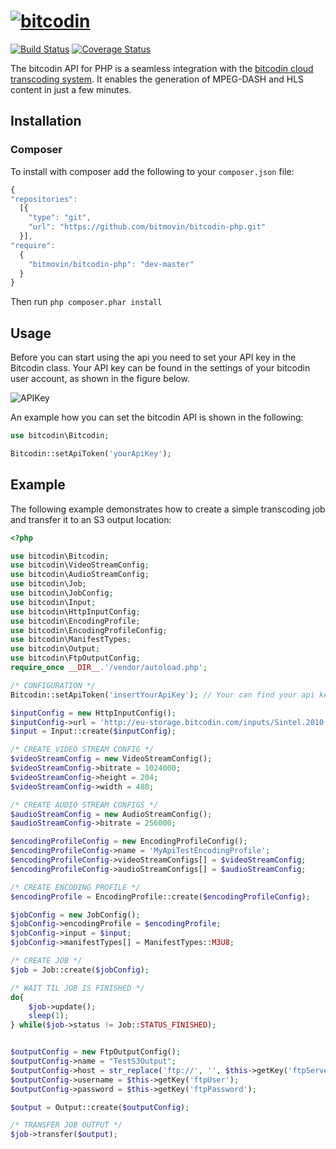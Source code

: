 # [![bitcodin](http://www.bitcodin.com/wp-content/uploads/2014/10/bitcodin-small.gif)](http://www.bitcodin.com)
[![Build Status](https://travis-ci.org/bitmovin/bitcodin-php.svg?branch=master)](https://travis-ci.org/bitmovin/bitcodin-php)
[![Coverage Status](https://coveralls.io/repos/bitmovin/bitcodin-php/badge.svg?branch=master)](https://coveralls.io/r/bitmovin/bitcodin-php?branch=master)

The bitcodin API for PHP is a seamless integration with the [bitcodin cloud transcoding system](http://www.bitcodin.com). It enables the generation of MPEG-DASH and HLS content in just a few minutes.

Installation 
------------

### Composer ###
 
  
To install with composer add the following to your `composer.json` file:  
```js
{
"repositories": 
  [{
    "type": "git",
    "url": "https://github.com/bitmovin/bitcodin-php.git"
  }],
"require": 
  {
    "bitmovin/bitcodin-php": "dev-master"
  }
}
```
Then run `php composer.phar install`

Usage
-----

Before you can start using the api you need to set your API key in the Bitcodin class. Your API key can be found in the settings of your bitcodin user account, as shown in the figure below.

![APIKey](http://www.bitcodin.com/wp-content/uploads/2015/06/api_key.png)

An example how you can set the bitcodin API is shown in the following:

```php
use bitcodin\Bitcodin;

Bitcodin::setApiToken('yourApiKey');
```

Example
-----
The following example demonstrates how to create a simple transcoding job and transfer it to an S3 output location:
```php
<?php

use bitcodin\Bitcodin;
use bitcodin\VideoStreamConfig;
use bitcodin\AudioStreamConfig;
use bitcodin\Job;
use bitcodin\JobConfig;
use bitcodin\Input;
use bitcodin\HttpInputConfig;
use bitcodin\EncodingProfile;
use bitcodin\EncodingProfileConfig;
use bitcodin\ManifestTypes;
use bitcodin\Output;
use bitcodin\FtpOutputConfig;
require_once __DIR__.'/vendor/autoload.php';

/* CONFIGURATION */
Bitcodin::setApiToken('insertYourApiKey'); // Your can find your api key in the settings menu. Your account (right corner) -> Settings -> API

$inputConfig = new HttpInputConfig();
$inputConfig->url = 'http://eu-storage.bitcodin.com/inputs/Sintel.2010.720p.mkv';
$input = Input::create($inputConfig);

/* CREATE VIDEO STREAM CONFIG */
$videoStreamConfig = new VideoStreamConfig();
$videoStreamConfig->bitrate = 1024000;
$videoStreamConfig->height = 204;
$videoStreamConfig->width = 480;

/* CREATE AUDIO STREAM CONFIGS */
$audioStreamConfig = new AudioStreamConfig();
$audioStreamConfig->bitrate = 256000;

$encodingProfileConfig = new EncodingProfileConfig();
$encodingProfileConfig->name = 'MyApiTestEncodingProfile';
$encodingProfileConfig->videoStreamConfigs[] = $videoStreamConfig;
$encodingProfileConfig->audioStreamConfigs[] = $audioStreamConfig;

/* CREATE ENCODING PROFILE */
$encodingProfile = EncodingProfile::create($encodingProfileConfig);

$jobConfig = new JobConfig();
$jobConfig->encodingProfile = $encodingProfile;
$jobConfig->input = $input;
$jobConfig->manifestTypes[] = ManifestTypes::M3U8;

/* CREATE JOB */
$job = Job::create($jobConfig);

/* WAIT TIL JOB IS FINISHED */
do{
    $job->update();
    sleep(1);
} while($job->status != Job::STATUS_FINISHED);


$outputConfig = new FtpOutputConfig();
$outputConfig->name = "TestS3Output";
$outputConfig->host = str_replace('ftp://', '', $this->getKey('ftpServer'));
$outputConfig->username = $this->getKey('ftpUser');
$outputConfig->password = $this->getKey('ftpPassword');

$output = Output::create($outputConfig);

/* TRANSFER JOB OUTPUT */
$job->transfer($output);

```

